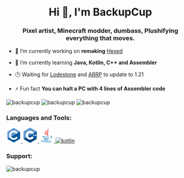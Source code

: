 <h1 align="center">Hi 👋, I'm BackupCup</h1>
<h3 align="center">Pixel artist, Minecraft modder, dumbass, Plushifying everything that moves.</h3>

- 🔭 I’m currently working on **remaking** [Hexed](https://github.com/BackupCup/hexed)

- 🌱 I’m currently learning **Java, Kotlin, C++ and Assembler**

- 🕒 Waiting for [Lodestone](https://github.com/LodestarMC/Lodestone/tree/1.21.1-fabric) and [ARRP](https://github.com/Devan-Kerman/ARRP) to update to 1.21

- ⚡ Fun fact **You can halt a PC with 4 lines of Assembler code**

<img src="https://github-readme-streak-stats.herokuapp.com/?user=backupcup&theme=dark" alt="backupcup" />
<img src="https://github-readme-stats.vercel.app/api?username=backupcup&show_icons=true&theme=dark&locale=en" alt="backupcup" />
<img src="https://github-readme-stats.vercel.app/api/top-langs?username=backupcup&show_icons=true&theme=dark&locale=en&layout=compact" alt="backupcup" />

<h3 align="left">Languages and Tools:</h3>
<p align="left"> <a href="https://www.cprogramming.com/" target="_blank" rel="noreferrer"> <img src="https://raw.githubusercontent.com/devicons/devicon/master/icons/c/c-original.svg" alt="c" width="40" height="40"/> </a> <a href="https://www.w3schools.com/cpp/" target="_blank" rel="noreferrer"> <img src="https://raw.githubusercontent.com/devicons/devicon/master/icons/cplusplus/cplusplus-original.svg" alt="cplusplus" width="40" height="40"/> </a> <a href="https://www.java.com" target="_blank" rel="noreferrer"> <img src="https://raw.githubusercontent.com/devicons/devicon/master/icons/java/java-original.svg" alt="java" width="40" height="40"/> </a> <a href="https://kotlinlang.org" target="_blank" rel="noreferrer"> <img src="https://www.vectorlogo.zone/logos/kotlinlang/kotlinlang-icon.svg" alt="kotlin" width="40" height="40"/> </a> </p>

<h3 align="left">Support:</h3>
<p><a href="https://ko-fi.com/backupcup"> <img align="left" src="https://cdn.ko-fi.com/cdn/kofi3.png?v=3" height="50" width="210" alt="backupcup" /></a></p><br><br>
